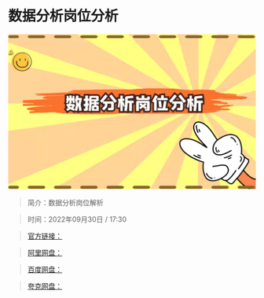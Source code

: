 # 数据分析岗位分析

![img](../../assets/6b25908f5fde4deab583dbf8fa537975.jpg)

> 简介：数据分析岗位解析

> 时间：2022年09月30日 / 17:30

> [官方链接：]()

> [阿里网盘：]()

> [百度网盘：]()

> [夸克网盘：]()
